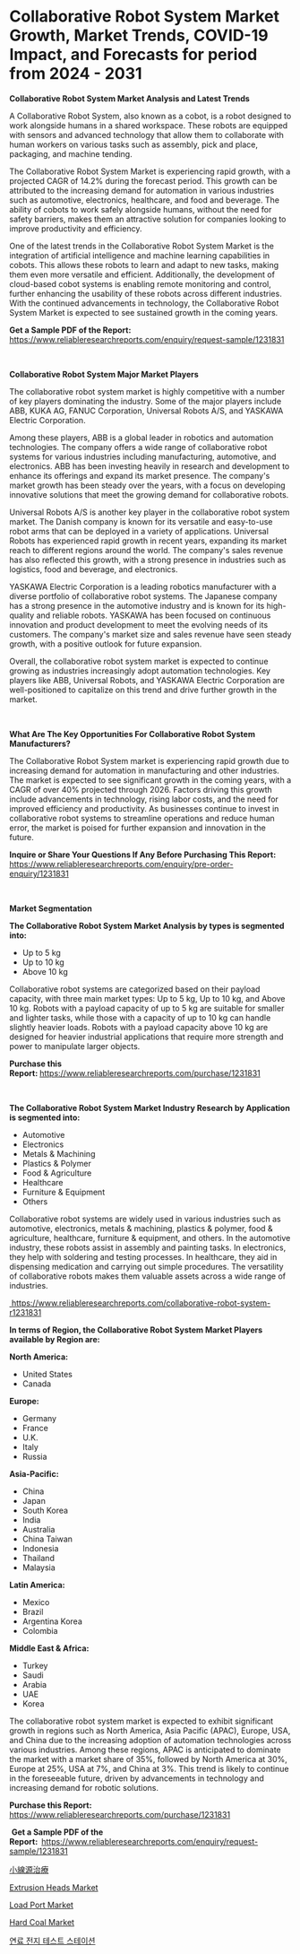 <p><h1>Collaborative Robot System Market Growth, Market Trends, COVID-19 Impact, and Forecasts for period from 2024 - 2031</h1></p><p><strong>Collaborative Robot System Market Analysis and Latest Trends</strong></p>
<p><p>A Collaborative Robot System, also known as a cobot, is a robot designed to work alongside humans in a shared workspace. These robots are equipped with sensors and advanced technology that allow them to collaborate with human workers on various tasks such as assembly, pick and place, packaging, and machine tending.</p><p>The Collaborative Robot System Market is experiencing rapid growth, with a projected CAGR of 14.2% during the forecast period. This growth can be attributed to the increasing demand for automation in various industries such as automotive, electronics, healthcare, and food and beverage. The ability of cobots to work safely alongside humans, without the need for safety barriers, makes them an attractive solution for companies looking to improve productivity and efficiency.</p><p>One of the latest trends in the Collaborative Robot System Market is the integration of artificial intelligence and machine learning capabilities in cobots. This allows these robots to learn and adapt to new tasks, making them even more versatile and efficient. Additionally, the development of cloud-based cobot systems is enabling remote monitoring and control, further enhancing the usability of these robots across different industries. With the continued advancements in technology, the Collaborative Robot System Market is expected to see sustained growth in the coming years.</p></p>
<p><strong>Get a Sample PDF of the Report:&nbsp;</strong> <a href="https://www.reliableresearchreports.com/enquiry/request-sample/1231831">https://www.reliableresearchreports.com/enquiry/request-sample/1231831</a></p>
<p>&nbsp;</p>
<p><strong>Collaborative Robot System Major Market Players</strong></p>
<p><p>The collaborative robot system market is highly competitive with a number of key players dominating the industry. Some of the major players include ABB, KUKA AG, FANUC Corporation, Universal Robots A/S, and YASKAWA Electric Corporation. </p><p>Among these players, ABB is a global leader in robotics and automation technologies. The company offers a wide range of collaborative robot systems for various industries including manufacturing, automotive, and electronics. ABB has been investing heavily in research and development to enhance its offerings and expand its market presence. The company's market growth has been steady over the years, with a focus on developing innovative solutions that meet the growing demand for collaborative robots.</p><p>Universal Robots A/S is another key player in the collaborative robot system market. The Danish company is known for its versatile and easy-to-use robot arms that can be deployed in a variety of applications. Universal Robots has experienced rapid growth in recent years, expanding its market reach to different regions around the world. The company's sales revenue has also reflected this growth, with a strong presence in industries such as logistics, food and beverage, and electronics.</p><p>YASKAWA Electric Corporation is a leading robotics manufacturer with a diverse portfolio of collaborative robot systems. The Japanese company has a strong presence in the automotive industry and is known for its high-quality and reliable robots. YASKAWA has been focused on continuous innovation and product development to meet the evolving needs of its customers. The company's market size and sales revenue have seen steady growth, with a positive outlook for future expansion.</p><p>Overall, the collaborative robot system market is expected to continue growing as industries increasingly adopt automation technologies. Key players like ABB, Universal Robots, and YASKAWA Electric Corporation are well-positioned to capitalize on this trend and drive further growth in the market.</p></p>
<p>&nbsp;</p>
<p><strong>What Are The Key Opportunities For Collaborative Robot System Manufacturers?</strong></p>
<p><p>The Collaborative Robot System market is experiencing rapid growth due to increasing demand for automation in manufacturing and other industries. The market is expected to see significant growth in the coming years, with a CAGR of over 40% projected through 2026. Factors driving this growth include advancements in technology, rising labor costs, and the need for improved efficiency and productivity. As businesses continue to invest in collaborative robot systems to streamline operations and reduce human error, the market is poised for further expansion and innovation in the future.</p></p>
<p><strong>Inquire or Share Your Questions If Any Before Purchasing This Report:</strong> <a href="https://www.reliableresearchreports.com/enquiry/pre-order-enquiry/1231831">https://www.reliableresearchreports.com/enquiry/pre-order-enquiry/1231831</a></p>
<p>&nbsp;</p>
<p><strong>Market Segmentation</strong></p>
<p><strong>The Collaborative Robot System Market Analysis by types is segmented into:</strong></p>
<p><ul><li>Up to 5 kg</li><li>Up to 10 kg</li><li>Above 10 kg</li></ul></p>
<p><p>Collaborative robot systems are categorized based on their payload capacity, with three main market types: Up to 5 kg, Up to 10 kg, and Above 10 kg. Robots with a payload capacity of up to 5 kg are suitable for smaller and lighter tasks, while those with a capacity of up to 10 kg can handle slightly heavier loads. Robots with a payload capacity above 10 kg are designed for heavier industrial applications that require more strength and power to manipulate larger objects.</p></p>
<p><strong>Purchase this Report:&nbsp;</strong><a href="https://www.reliableresearchreports.com/purchase/1231831">https://www.reliableresearchreports.com/purchase/1231831</a></p>
<p>&nbsp;</p>
<p><strong>The Collaborative Robot System Market Industry Research by Application is segmented into:</strong></p>
<p><ul><li>Automotive</li><li>Electronics</li><li>Metals & Machining</li><li>Plastics & Polymer</li><li>Food & Agriculture</li><li>Healthcare</li><li>Furniture & Equipment</li><li>Others</li></ul></p>
<p><p>Collaborative robot systems are widely used in various industries such as automotive, electronics, metals & machining, plastics & polymer, food & agriculture, healthcare, furniture & equipment, and others. In the automotive industry, these robots assist in assembly and painting tasks. In electronics, they help with soldering and testing processes. In healthcare, they aid in dispensing medication and carrying out simple procedures. The versatility of collaborative robots makes them valuable assets across a wide range of industries.</p></p>
<p><a href="https://www.reliableresearchreports.com/collaborative-robot-system-r1231831">&nbsp;https://www.reliableresearchreports.com/collaborative-robot-system-r1231831</a></p>
<p><strong>In terms of Region, the Collaborative Robot System Market Players available by Region are:</strong></p>
<p>
    <p> <strong> North America: </strong>
        <ul>
            <li>United States</li>
            <li>Canada</li>
        </ul>
        </p> 
    <p> <strong> Europe: </strong>
        <ul>
            <li>Germany</li>
            <li>France</li>
            <li>U.K.</li>
            <li>Italy</li>
            <li>Russia</li>
        </ul>
        </p> 
    <p> <strong> Asia-Pacific: </strong>
        <ul>
            <li>China</li>
            <li>Japan</li>
            <li>South Korea</li>
            <li>India</li>
            <li>Australia</li>
            <li>China Taiwan</li>
            <li>Indonesia</li>
            <li>Thailand</li>
            <li>Malaysia</li>
        </ul>
        </p> 
    <p> <strong> Latin America: </strong>
        <ul>
            <li>Mexico</li>
            <li>Brazil</li>
            <li>Argentina Korea</li>
            <li>Colombia</li>
        </ul>
        </p> 
    <p> <strong> Middle East & Africa: </strong>
        <ul>
            <li>Turkey</li>
            <li>Saudi</li>
            <li>Arabia</li>
            <li>UAE</li>
            <li>Korea</li>
        </ul>
    </p>
    </p>
<p><p>The collaborative robot system market is expected to exhibit significant growth in regions such as North America, Asia Pacific (APAC), Europe, USA, and China due to the increasing adoption of automation technologies across various industries. Among these regions, APAC is anticipated to dominate the market with a market share of 35%, followed by North America at 30%, Europe at 25%, USA at 7%, and China at 3%. This trend is likely to continue in the foreseeable future, driven by advancements in technology and increasing demand for robotic solutions.</p></p>
<p><strong>Purchase this Report: </strong><a href="https://www.reliableresearchreports.com/purchase/1231831">https://www.reliableresearchreports.com/purchase/1231831</a></p>
<p>&nbsp;<strong>Get a Sample PDF of the Report:&nbsp;&nbsp;</strong><a href="https://www.reliableresearchreports.com/enquiry/request-sample/1231831">https://www.reliableresearchreports.com/enquiry/request-sample/1231831</a></p>
<p><strong></strong></p>
<p><p><a href="https://github.com/cnnriuez22368/Market-Research-Report-List-1/blob/main/649321835233.md">小線源治療</a></p><p><a href="https://github.com/bobicer/Market-Research-Report-List-3/blob/main/extrusion-heads-market.md">Extrusion Heads Market</a></p><p><a href="https://www.linkedin.com/pulse/load-port-market-analysis-sze-forecasted-period-from-2024-2031-pg2mf?trackingId=ojoc6XjtqOZFgj7AkdF2JQ%3D%3D">Load Port Market</a></p><p><a href="https://www.linkedin.com/pulse/hard-coal-market-size-growth-outlook-from-2024-2031-v8ote?trackingId=Jq%2BuJXl2EQYVXDmjrVVNng%3D%3D">Hard Coal Market</a></p><p><a href="https://github.com/darrellockm3ytan895656/Market-Research-Report-List-1/blob/main/124036532366.md">연료 전지 테스트 스테이션</a></p></p>